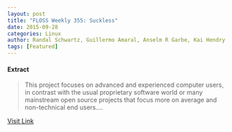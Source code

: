 ```yaml
---
layout: post
title: "FLOSS Weekly 355: Suckless"
date: 2015-09-28
categories: Linux
author: Randal Schwartz, Guillermo Amaral, Anselm R Garbe, Kai Hendry
tags: [Featured]
---
```





#### Extract
>This project focuses on advanced and experienced computer users, in contrast with the usual proprietary software world or many mainstream open source projects that focus more on average and non-technical end users....



[Visit Link](http://lxer.com/module/newswire/ext_link.php?rid=219724)


